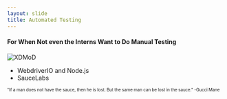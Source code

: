 ```yaml
---
layout: slide
title: Automated Testing
---
```

#### For When Not even the Interns Want to Do Manual Testing

![XDMoD]({{site.baseurl}}/assets/images/sauce.png)

- WebdriverIO and Node.js
- SauceLabs


<sub><sup>
"If a man does not have the sauce, then he is lost. But the same man can be lost in the sauce." -Gucci Mane
</sup></sub>
